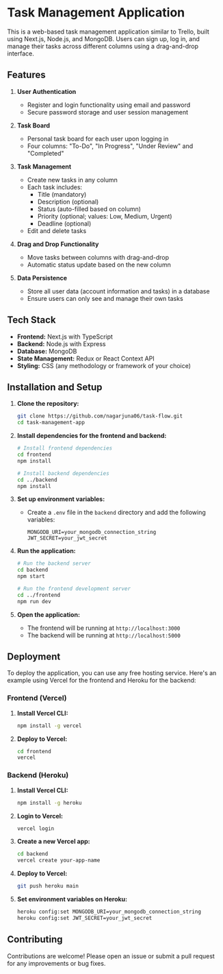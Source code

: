 # Task Management Application

This is a web-based task management application similar to Trello, built using Next.js, Node.js, and MongoDB. Users can sign up, log in, and manage their tasks across different columns using a drag-and-drop interface.

## Features

1. **User Authentication**

   - Register and login functionality using email and password
   - Secure password storage and user session management

2. **Task Board**

   - Personal task board for each user upon logging in
   - Four columns: "To-Do", "In Progress", "Under Review" and "Completed"

3. **Task Management**

   - Create new tasks in any column
   - Each task includes:
     - Title (mandatory)
     - Description (optional)
     - Status (auto-filled based on column)
     - Priority (optional; values: Low, Medium, Urgent)
     - Deadline (optional)
   - Edit and delete tasks

4. **Drag and Drop Functionality**

   - Move tasks between columns with drag-and-drop
   - Automatic status update based on the new column

5. **Data Persistence**
   - Store all user data (account information and tasks) in a database
   - Ensure users can only see and manage their own tasks

<!-- ## Design

- [Figma Design File](https://www.figma.com/design/cGxPHdNwnTKRtY02oH9pt4/Assignment---Full-Stack-Developer?node-id=0-1&t=zeuLIeUShvmOwqJv-1)
- [Prototype](https://www.figma.com/proto/cGxPHdNwnTKRtY02oH9pt4/Assignment---Full-Stack-Developer?node-id=42-43&t=UrBY5itGmvfu2Fs0-1&scaling=scale-down&content-scaling=fixed&page-id=0%3A1&starting-point-node-id=42%3A43) -->

## Tech Stack

- **Frontend:** Next.js with TypeScript
- **Backend:** Node.js with Express
- **Database:** MongoDB
- **State Management:** Redux or React Context API
- **Styling:** CSS (any methodology or framework of your choice)

## Installation and Setup

1. **Clone the repository:**

   ```bash
   git clone https://github.com/nagarjuna06/task-flow.git
   cd task-management-app
   ```

2. **Install dependencies for the frontend and backend:**

   ```bash
   # Install frontend dependencies
   cd frontend
   npm install

   # Install backend dependencies
   cd ../backend
   npm install
   ```

3. **Set up environment variables:**

   - Create a `.env` file in the `backend` directory and add the following variables:
     ```env
     MONGODB_URI=your_mongodb_connection_string
     JWT_SECRET=your_jwt_secret
     ```

4. **Run the application:**

   ```bash
   # Run the backend server
   cd backend
   npm start

   # Run the frontend development server
   cd ../frontend
   npm run dev
   ```

5. **Open the application:**
   - The frontend will be running at `http://localhost:3000`
   - The backend will be running at `http://localhost:5000`

## Deployment

To deploy the application, you can use any free hosting service. Here's an example using Vercel for the frontend and Heroku for the backend:

### Frontend (Vercel)

1. **Install Vercel CLI:**

   ```bash
   npm install -g vercel
   ```

2. **Deploy to Vercel:**
   ```bash
   cd frontend
   vercel
   ```

### Backend (Heroku)

1. **Install Vercel CLI:**

   ```bash
   npm install -g heroku
   ```

2. **Login to Vercel:**

   ```bash
   vercel login
   ```

3. **Create a new Vercel app:**

   ```bash
   cd backend
   vercel create your-app-name
   ```

4. **Deploy to Vercel:**

   ```bash
   git push heroku main
   ```

5. **Set environment variables on Heroku:**
   ```bash
   heroku config:set MONGODB_URI=your_mongodb_connection_string
   heroku config:set JWT_SECRET=your_jwt_secret
   ```

## Contributing

Contributions are welcome! Please open an issue or submit a pull request for any improvements or bug fixes.
